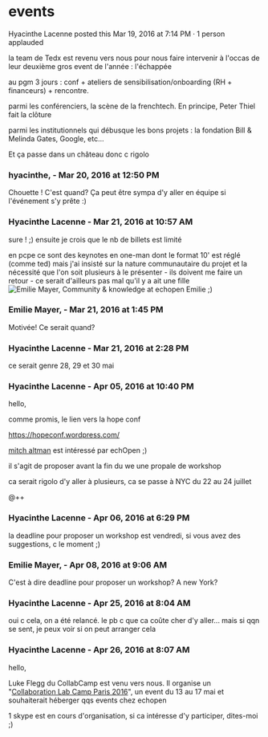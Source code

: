#  events

Hyacinthe Lacenne posted this Mar 19, 2016 at 7:14 PM · 1 person applauded

la team de Tedx est revenu vers nous pour nous faire intervenir à l'occas de
leur deuxième gros event de l'année : l'échappée  
  
au pgm 3 jours : conf + ateliers de sensibilisation/onboarding (RH +
financeurs) + rencontre.  
  
parmi les conférenciers, la scène de la frenchtech. En principe, Peter Thiel
fait la clôture  
  
parmi les institutionnels qui débusque les bons projets : la fondation Bill
&amp; Melinda Gates, Google, etc...  
  
Et ça passe dans un château donc c rigolo

### **hyacinthe,** - Mar 20, 2016 at 12:50 PM

Chouette ! C'est quand? Ça peut être sympa d'y aller en équipe si l'événement
s'y prête :)

### **Hyacinthe Lacenne** - Mar 21, 2016 at 10:57 AM

sure ! ;) ensuite je crois que le nb de billets est limité  
  
en pcpe ce sont des keynotes en one-man dont le format 10' est réglé (comme
ted) mais j'ai insisté sur la nature communautaire du projet et la nécessité
que l'on soit plusieurs à le présenter - ils doivent me faire un retour - ce
serait d'ailleurs pas mal qu'il y a ait une fille  ![Emilie Mayer, Community &
knowledge  at echopen](./../../zz_assets/images/avatars/1269172.png) Emilie
;)

### **Emilie Mayer,** - Mar 21, 2016 at 1:45 PM

Motivée! Ce serait quand?

### **Hyacinthe Lacenne** - Mar 21, 2016 at 2:28 PM

ce serait genre 28, 29 et 30 mai

### **Hyacinthe Lacenne** - Apr 05, 2016 at 10:40 PM

hello,  
  
comme promis, le lien vers la hope conf  
  
<https://hopeconf.wordpress.com/>  
  
[mitch altman](https://fr.wikipedia.org/wiki/Mitch_Altman) est intéressé par
echOpen ;)  
  
il s'agit de proposer avant la fin du we une propale de workshop  
  
ca serait rigolo d'y aller à plusieurs, ca se passe à NYC du 22 au 24 juillet  
  
@++

### **Hyacinthe Lacenne** - Apr 06, 2016 at 6:29 PM

la deadline pour proposer un workshop est vendredi, si vous avez des
suggestions, c le moment ;)

### **Emilie Mayer,** - Apr 08, 2016 at 9:06 AM

C'est à dire deadline pour proposer un workshop? A new York?

### **Hyacinthe Lacenne** - Apr 25, 2016 at 8:04 AM

oui c cela, on a été relancé. le pb c que ca coûte cher d'y aller... mais si
qqn se sent, je peux voir si on peut arranger cela

### **Hyacinthe Lacenne** - Apr 26, 2016 at 8:07 AM

hello,  
  
Luke Flegg du CollabCamp est venu vers nous. Il organise un  "[Collaboration
Lab Camp Paris 2016](https://www.facebook.com/events/747763475367071/)", un
event du 13 au 17 mai et souhaiterait héberger qqs events chez echopen  
  
1 skype est en cours d'organisation, si ca intéresse d'y participer, dites-moi
;)

